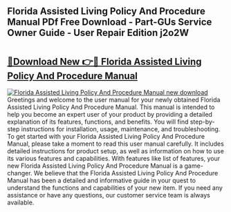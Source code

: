 ## Florida Assisted Living Policy And Procedure Manual PDf Free Download - Part-GUs Service Owner Guide - User Repair Edition j2o2W

# <h2><a href="http://bc1335.oget.top/?id=Florida+Assisted+Living+Policy+And+Procedure+Manual">🔗Download New 👉🔴 Florida Assisted Living Policy And Procedure Manual</a></h2>

[![Florida Assisted Living Policy And Procedure Manual new download](https://i.imgur.com/5g1atiW.png)](http://bc1335.oget.top/?id=Florida+Assisted+Living+Policy+And+Procedure+Manual)
Greetings and welcome to the user manual for your newly obtained Florida Assisted Living Policy And Procedure Manual. This manual is intended to help you become an expert user of your product by providing a detailed explanation of its features, functions, and benefits. You will find step-by-step instructions for installation, usage, maintenance, and troubleshooting. To get started with your Florida Assisted Living Policy And Procedure Manual, please take a moment to read this user manual carefully. It includes detailed instructions for product setup, as well as information on how to use its various features and capabilities. With features like list of features, your new Florida Assisted Living Policy And Procedure Manual is a game-changer. We believe that the Florida Assisted Living Policy And Procedure Manual has been a detailed and informative guide in your quest to understand the functions and capabilities of your new item. If you need any assistance or have any questions, our customer service team is always available.
